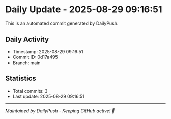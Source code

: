 # Daily Update - 2025-08-29 09:16:51

This is an automated commit generated by DailyPush.

## Daily Activity
- Timestamp: 2025-08-29 09:16:51
- Commit ID: 0d17a495
- Branch: main

## Statistics
- Total commits: 3
- Last update: 2025-08-29 09:16:51

---
*Maintained by DailyPush - Keeping GitHub active! 🚀*
